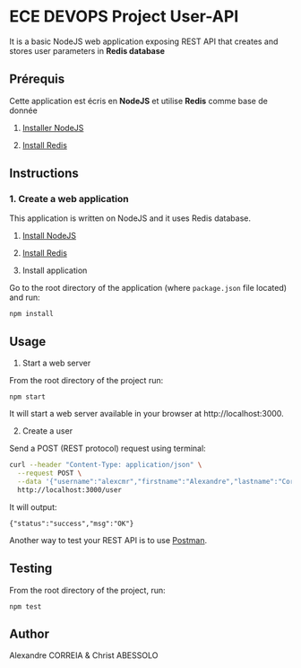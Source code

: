 # ECE DEVOPS Project User-API

It is a basic NodeJS web application exposing REST API that creates and stores user parameters in **Redis database**

## Prérequis

Cette application est écris en **NodeJS** et utilise **Redis** comme base de donnée

1. [Installer NodeJS](https://nodejs.org/en/download/)

2. [Install Redis](https://redis.io/download)

## Instructions

### 1. Create a web application

This application is written on NodeJS and it uses Redis database.

1. [Install NodeJS](https://nodejs.org/en/download/)

2. [Install Redis](https://redis.io/download)

3. Install application

Go to the root directory of the application (where `package.json` file located) and run:

```
npm install
```

## Usage

1. Start a web server

From the root directory of the project run:

```
npm start
```

It will start a web server available in your browser at http://localhost:3000.

2. Create a user

Send a POST (REST protocol) request using terminal:

```bash
curl --header "Content-Type: application/json" \
  --request POST \
  --data '{"username":"alexcmr","firstname":"Alexandre","lastname":"Correia"}' \
  http://localhost:3000/user
```

It will output:

```
{"status":"success","msg":"OK"}
```

Another way to test your REST API is to use [Postman](https://www.postman.com/).

## Testing

From the root directory of the project, run:

```
npm test
```

## Author

Alexandre CORREIA & Christ ABESSOLO
